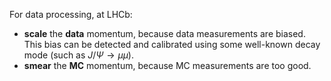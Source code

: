 For data processing, at LHCb:

* **scale** the **data** momentum, because data measurements are biased. This
  bias can be detected and calibrated using some well-known decay mode (such as
  $J/\Psi \rightarrow \mu \mu$).
* **smear** the **MC** momentum, because MC measurements are too good.
